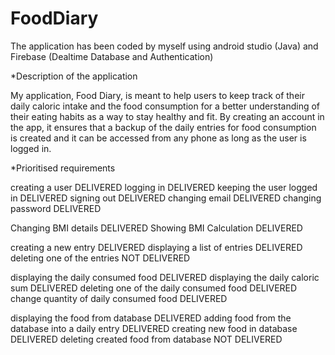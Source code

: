 # FoodDiary

The application has been coded by myself using android studio (Java) 
and Firebase (Dealtime Database and Authentication)

*Description of the application

My application, Food Diary, is meant to help users to keep track 
of their daily caloric intake and the food consumption for a better 
understanding of their eating habits as a way to stay healthy and 
fit. By creating an account in the app, it ensures that a backup of 
the daily entries for food consumption is created and it can be 
accessed from any phone as long as the user is logged in.

*Prioritised requirements

creating a user DELIVERED 
logging in DELIVERED 
keeping the user logged in DELIVERED
signing out DELIVERED 
changing email DELIVERED 
changing password DELIVERED

Changing BMI details DELIVERED
Showing BMI Calculation DELIVERED

creating a new entry DELIVERED 
displaying a list of entries DELIVERED 
deleting one of the entries NOT DELIVERED 

displaying the daily consumed food DELIVERED 
displaying the daily caloric sum DELIVERED 
deleting one of the daily consumed food DELIVERED 
change quantity of daily consumed food DELIVERED

displaying the food from database DELIVERED
adding food from the database into a daily entry DELIVERED
creating new food in database DELIVERED
deleting created food from database NOT DELIVERED
